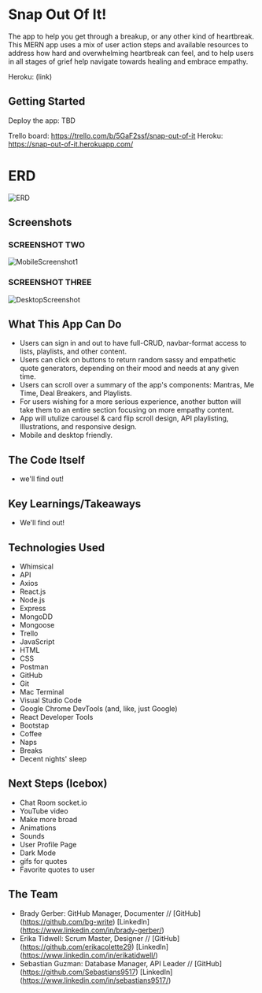 # Snap Out Of It!

The app to help you get through a breakup, or any other kind of heartbreak. This MERN app uses a mix of user action steps and available resources to address how hard and overwhelming heartbreak can feel, and to help users in all stages of grief help navigate towards healing and embrace empathy.

Heroku: (link)

## Getting Started

Deploy the app: TBD

Trello board: https://trello.com/b/5GaF2ssf/snap-out-of-it
Heroku: https://snap-out-of-it.herokuapp.com/

# ERD

![ERD](public/images/erd.png)

## Screenshots


### SCREENSHOT TWO

![MobileScreenshot1](public/images/mobilescreenshot.png)

### SCREENSHOT THREE

![DesktopScreenshot](public/images/desktopscreenshot.png)

## What This App Can Do

- Users can sign in and out to have full-CRUD, navbar-format access to lists, playlists, and other content.
- Users can click on buttons to return random sassy and empathetic quote generators, depending on their mood and needs at any given time.
- Users can scroll over a summary of the app's components: Mantras, Me Time, Deal Breakers, and Playlists.
- For users wishing for a more serious experience, another button will take them to an entire section focusing on more empathy content.
- App will utulize carousel & card flip scroll design, API playlisting, Illustrations, and responsive design.
- Mobile and desktop friendly.

## The Code Itself

- we'll find out!

## Key Learnings/Takeaways

- We'll find out!

## Technologies Used

- Whimsical
- API
- Axios
- React.js
- Node.js
- Express
- MongoDD
- Mongoose
- Trello
- JavaScript
- HTML
- CSS
- Postman
- GitHub
- Git
- Mac Terminal
- Visual Studio Code
- Google Chrome DevTools (and, like, just Google)
- React Developer Tools
- Bootstap
- Coffee
- Naps
- Breaks
- Decent nights' sleep

## Next Steps (Icebox)

- Chat Room socket.io
- YouTube video
- Make more broad
- Animations
- Sounds
- User Profile Page
- Dark Mode
- gifs for quotes
- Favorite quotes to user

## The Team

- Brady Gerber: GitHub Manager, Documenter // [GitHub] (https://github.com/bg-write) [LinkedIn] (https://www.linkedin.com/in/brady-gerber/)
- Erika Tidwell: Scrum Master, Designer // [GitHub] (https://github.com/erikacolette29) [LinkedIn] (https://www.linkedin.com/in/erikatidwell/)
- Sebastian Guzman: Database Manager, API Leader // [GitHub] (https://github.com/Sebastians9517) [LinkedIn] (https://www.linkedin.com/in/sebastians9517/)
